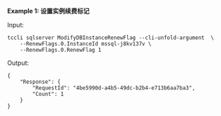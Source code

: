 **Example 1: 设置实例续费标记**



Input: 

```
tccli sqlserver ModifyDBInstanceRenewFlag --cli-unfold-argument  \
    --RenewFlags.0.InstanceId mssql-j8kv137v \
    --RenewFlags.0.RenewFlag 1
```

Output: 
```
{
    "Response": {
        "RequestId": "4be5990d-a4b5-49dc-b2b4-e713b6aa7ba3",
        "Count": 1
    }
}
```

